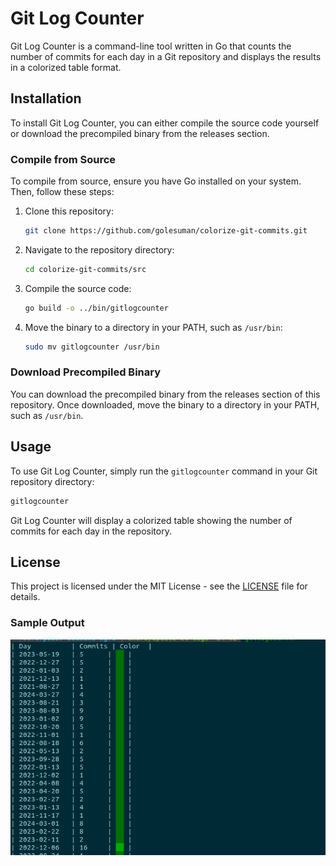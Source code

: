 # Git Log Counter

Git Log Counter is a command-line tool written in Go that counts the number of commits for each day in a Git repository and displays the results in a colorized table format.

## Installation

To install Git Log Counter, you can either compile the source code yourself or download the precompiled binary from the releases section.

### Compile from Source

To compile from source, ensure you have Go installed on your system. Then, follow these steps:

1. Clone this repository:

   ```bash
   git clone https://github.com/golesuman/colorize-git-commits.git
   ```

2. Navigate to the repository directory:

   ```bash
   cd colorize-git-commits/src
   ```

3. Compile the source code:

   ```bash
   go build -o ../bin/gitlogcounter
   ```

4. Move the binary to a directory in your PATH, such as `/usr/bin`:

   ```bash
   sudo mv gitlogcounter /usr/bin
   ```

### Download Precompiled Binary

You can download the precompiled binary from the releases section of this repository. Once downloaded, move the binary to a directory in your PATH, such as `/usr/bin`.

## Usage

To use Git Log Counter, simply run the `gitlogcounter` command in your Git repository directory:

```bash
gitlogcounter
```

Git Log Counter will display a colorized table showing the number of commits for each day in the repository.

## License

This project is licensed under the MIT License - see the [LICENSE](LICENSE) file for details.


### Sample Output
![alt text](./static/image.png)